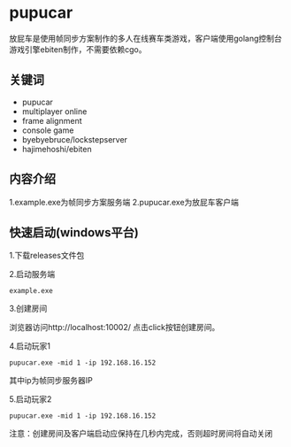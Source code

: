 # pupucar
放屁车是使用帧同步方案制作的多人在线赛车类游戏，客户端使用golang控制台游戏引擎ebiten制作，不需要依赖cgo。

## 关键词
- pupucar
- multiplayer online
- frame alignment
- console game
- byebyebruce/lockstepserver
- hajimehoshi/ebiten


## 内容介绍
1.example.exe为帧同步方案服务端
2.pupucar.exe为放屁车客户端

## 快速启动(windows平台)
1.下载releases文件包

2.启动服务端
```
example.exe
```
3.创建房间

浏览器访问http://localhost:10002/ 点击click按钮创建房间。

4.启动玩家1
```
pupucar.exe -mid 1 -ip 192.168.16.152 
```
其中ip为帧同步服务器IP

5.启动玩家2
```
pupucar.exe -mid 1 -ip 192.168.16.152
```

注意：创建房间及客户端启动应保持在几秒内完成，否则超时房间将自动关闭